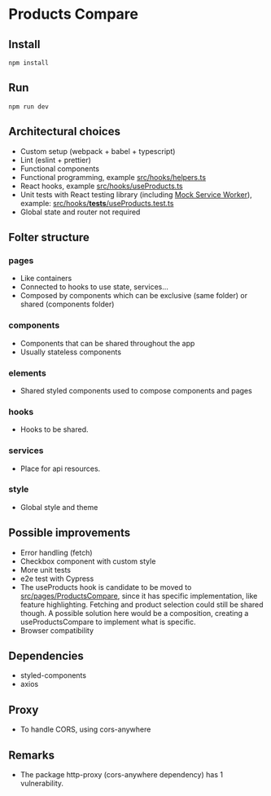 # Products Compare

## Install

`npm install`

## Run

`npm run dev`

## Architectural choices

- Custom setup (webpack + babel + typescript)
- Lint (eslint + prettier)
- Functional components
- Functional programming, example [src/hooks/helpers.ts](src/hooks/helpers.ts)
- React hooks, example [src/hooks/useProducts.ts](src/hooks/useProducts.ts)
- Unit tests with React testing library (including [Mock Service Worker](https://mswjs.io/)), example: [src/hooks/__tests__/useProducts.test.ts](src/hooks/__tests__/useProducts.test.ts)
- Global state and router not required

## Folter structure

### pages

- Like containers
- Connected to hooks to use state, services...
- Composed by components which can be exclusive (same folder) or shared (components folder)

### components

- Components that can be shared throughout the app
- Usually stateless components

### elements

- Shared styled components used to compose components and pages

### hooks

- Hooks to be shared.

### services

- Place for api resources.

### style

- Global style and theme

## Possible improvements

- Error handling (fetch)
- Checkbox component with custom style
- More unit tests
- e2e test with Cypress
- The useProducts hook is candidate to be moved to [src/pages/ProductsCompare](src/pages/ProductsCompare), since it has specific implementation, like feature highlighting. Fetching and product selection could still be shared though. A possible solution here would be a composition, creating a useProductsCompare to implement what is specific.
- Browser compatibility

## Dependencies

- styled-components
- axios

## Proxy

- To handle CORS, using cors-anywhere

##  Remarks

- The package http-proxy (cors-anywhere dependency) has 1 vulnerability.
